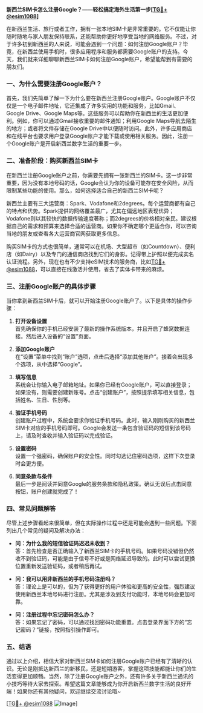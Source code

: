 **新西兰SIM卡怎么注册Google？——轻松搞定海外生活第一步[[TG💪+ @esim1088](https://t.me/s/esim1088)]**

在新西兰生活、旅行或者工作，拥有一张本地SIM卡是非常重要的。它不仅能让你随时随地与家人朋友保持联系，还能帮助你更好地享受当地的网络服务。不过，对于许多初到新西兰的人来说，可能会遇到一个问题：如何注册Google账户？毕竟，在新西兰使用手机时，很多应用程序和服务都需要Google账户的支持。今天，我们就来详细聊聊新西兰SIM卡如何注册Google账户，希望能帮到有需要的朋友们。

### 一、为什么需要注册Google账户？

首先，我们先简单了解一下为什么要在新西兰注册Google账户。Google账户不仅仅是一个电子邮件地址，它还集成了许多实用的功能和服务，比如Gmail、Google Drive、Google Maps等。这些服务可以帮助你在新西兰的生活更加便利。例如，你可以通过Gmail接收重要的邮件通知；利用Google Maps导航去陌生的地方；或者将文件存储在Google Drive中以便随时访问。此外，许多应用商店和在线平台也要求用户登录Google账户才能下载或使用相关服务。因此，注册一个Google账户是开启新西兰数字生活的重要一步。

### 二、准备阶段：购买新西兰SIM卡

在新西兰注册Google账户之前，你需要先拥有一张新西兰的SIM卡。这一步非常重要，因为没有本地号码的话，Google会认为你的设备可能存在安全风险，从而限制某些功能的使用。那么，如何选择适合自己的新西兰SIM卡呢？

新西兰主要有三大运营商：Spark、Vodafone和2degrees。每个运营商都有自己的特点和优势。Spark提供的网络覆盖最广，尤其在偏远地区表现优异；Vodafone则以其较快的数据传输速度著称；而2degrees的价格相对亲民。建议根据自己的需求和预算来选择合适的运营商。如果你不确定哪个更适合你，可以咨询当地的朋友或查看各大运营商官网获取更多信息。

购买SIM卡的方式也很简单，通常可以在机场、大型超市（如Countdown）、便利店（如Dairy）以及专门的通信商店找到它们的身影。记得带上护照以便完成实名认证流程。另外，现在也有不少支持eSIM技术的服务商，比如[TG💪+ @esim1088](https://t.me/s/esim1088)，可以直接在线激活并使用，省去了实体卡带来的麻烦。

### 三、注册Google账户的具体步骤

当你拿到新西兰SIM卡后，就可以开始注册Google账户了。以下是具体的操作步骤：

1. **打开设备设置**  
   首先确保你的手机已经安装了最新的操作系统版本，并且开启了蜂窝数据连接。然后进入设备的“设置”页面。

2. **添加Google账户**  
   在“设置”菜单中找到“账户”选项，点击后选择“添加其他账户”。接着会出现多个选项，从中选择“Google”。

3. **填写信息**  
   系统会让你输入电子邮箱地址。如果你已经有Google账户，可以直接登录；如果没有，则需要创建新账号。点击“创建账户”，按照提示填写相关信息，包括姓名、生日、性别等。

4. **验证手机号码**  
   创建账户过程中，系统会要求你验证手机号码。此时，输入刚刚购买的新西兰SIM卡对应的手机号码即可。Google会发送一条包含验证码的短信到该号码上，请及时查收并输入验证码以完成验证。

5. **设置密码**  
   设置一个强密码，确保账户的安全性。同时勾选记住密码选项，这样下次登录时会更方便。

6. **同意条款与条件**  
   最后一步是阅读并同意Google的服务条款和隐私政策。确认无误后点击同意按钮，账户创建就完成了！

### 四、常见问题解答

尽管上述步骤看起来很简单，但在实际操作过程中还是可能会遇到一些问题。下面列出几个常见的疑问及解决办法：

- **问：为什么我的短信验证码迟迟未收到？**  
  答：首先检查是否正确输入了新西兰SIM卡的手机号码。如果号码没错但仍然收不到验证码，可能是由于信号不好或是网络延迟导致的。此时可以尝试更换位置重新发送验证码，或者稍后再试。

- **问：我可以用非新西兰的手机号码注册吗？**  
  答：理论上是可以的，但为了获得更好的用户体验和更高的安全性，强烈建议使用新西兰本地号码进行注册。尤其是涉及到支付功能时，本地号码会更加可靠。

- **问：注册过程中忘记密码怎么办？**  
  答：如果忘记了密码，可以通过找回密码功能重置。点击登录界面下方的“忘记密码？”链接，按照指引操作即可。

### 五、结语

通过以上介绍，相信大家对新西兰SIM卡如何注册Google账户已经有了清晰的认识。无论是刚抵达新西兰的新移民，还是短期游客，掌握这项技能都能让你们的生活变得更加顺畅。当然，除了注册Google账户之外，还有许多关于新西兰通讯的小技巧等待大家去探索。希望这篇文章能够成为你开启新西兰数字生活的良好开端！如果你还有其他疑问，欢迎继续交流讨论哦~

[[TG💪+ @esim1088](https://t.me/s/esim1088) ![Image](https://i.postimg.cc/4NQfJmqS/Snipaste-2025-05-13-00-14-12.png)]